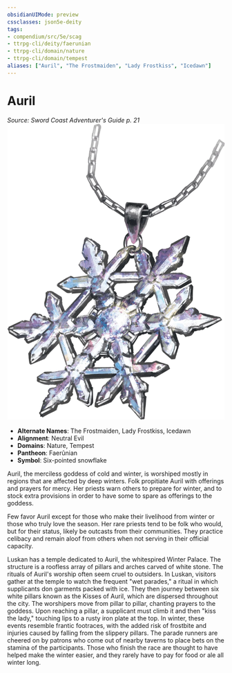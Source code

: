 ```yaml
---
obsidianUIMode: preview
cssclasses: json5e-deity
tags:
- compendium/src/5e/scag
- ttrpg-cli/deity/faerunian
- ttrpg-cli/domain/nature
- ttrpg-cli/domain/tempest
aliases: ["Auril", "The Frostmaiden", "Lady Frostkiss", "Icedawn"]
---
```

# Auril
*Source: Sword Coast Adventurer's Guide p. 21* 
![](https://raw.githubusercontent.com/5etools-mirror-2/5etools-img/main/deities/SCAG/Symbol%20of%20Auril.webp#symbol)

- **Alternate Names**: The Frostmaiden, Lady Frostkiss, Icedawn
- **Alignment**: Neutral Evil
- **Domains**: Nature, Tempest
- **Pantheon**: Faerûnian
- **Symbol**: Six-pointed snowflake

Auril, the merciless goddess of cold and winter, is worshiped mostly in regions that are affected by deep winters. Folk propitiate Auril with offerings and prayers for mercy. Her priests warn others to prepare for winter, and to stock extra provisions in order to have some to spare as offerings to the goddess.

Few favor Auril except for those who make their livelihood from winter or those who truly love the season. Her rare priests tend to be folk who would, but for their status, likely be outcasts from their communities. They practice celibacy and remain aloof from others when not serving in their official capacity.

Luskan has a temple dedicated to Auril, the whitespired Winter Palace. The structure is a roofless array of pillars and arches carved of white stone. The rituals of Auril's worship often seem cruel to outsiders. In Luskan, visitors gather at the temple to watch the frequent "wet parades," a ritual in which supplicants don garments packed with ice. They then journey between six white pillars known as the Kisses of Auril, which are dispersed throughout the city. The worshipers move from pillar to pillar, chanting prayers to the goddess. Upon reaching a pillar, a supplicant must climb it and then "kiss the lady," touching lips to a rusty iron plate at the top. In winter, these events resemble frantic footraces, with the added risk of frostbite and injuries caused by falling from the slippery pillars. The parade runners are cheered on by patrons who come out of nearby taverns to place bets on the stamina of the participants. Those who finish the race are thought to have helped make the winter easier, and they rarely have to pay for food or ale all winter long.
